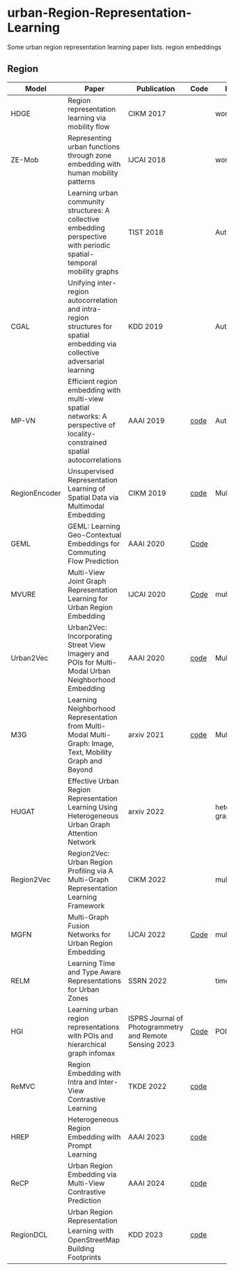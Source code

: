 # urban-Region-Representation-Learning
Some urban region representation learning paper lists. region embeddings


## Region

| Model      | Paper                                                        | Publication                                             | Code                                                 | Remarks             | Paper             |
| ---------- | ------------------------------------------------------------ | ------------------------------------------------------- | ---------------------------------------------------- | ------------------- |-------------------|
| HDGE       | Region representation learning via mobility flow             | CIKM 2017                                               |                                                      | word2vec            | [paper](https://dl.acm.org/doi/10.1145/3132847.3133006) |
| ZE-Mob     | Representing urban functions through zone embedding with human mobility patterns | IJCAI 2018                                              |                                                      | word2vec            | [paper](https://www.ijcai.org/proceedings/2018/0545.pdf) |
|            | Learning urban community structures: A collective embedding perspective with periodic spatial-temporal mobility graphs | TIST 2018                                               |                                                      | Auto-Encoder        | [paper](https://dl.acm.org/doi/pdf/10.1145/3209686) |
| CGAL       | Unifying inter-region autocorrelation and intra-region structures for spatial embedding via collective adversarial learning | KDD 2019                                                |                                                      | Auto-Encoder        | [paper](http://urban-computing.com/pdf/yunchao.pdf) |
| MP-VN      | Efficient region embedding with multi-view spatial networks: A perspective of locality-constrained spatial autocorrelations | AAAI 2019                                               | [code](https://github.com/porterjenkins/region-encoder/tree/master/model)                                                     | Auto-Encoder        | [paper](https://ojs.aaai.org/index.php/AAAI/article/download/3879/3757) |
| RegionEncoder | Unsupervised Representation Learning of Spatial Data via Multimodal Embedding | CIKM 2019                                               | [code](https://github.com/porterjenkins/region-encoder)                                                     | Multimodal          | [paper](https://dl.acm.org/doi/pdf/10.1145/3357384.3358001) |
| GEML       | GEML: Learning Geo-Contextual Embeddings for Commuting Flow Prediction | AAAI 2020                                               | [Code](https://github.com/jackmiemie/GMEL)                   |                     | [paper](https://arxiv.org/pdf/2005.01690) |
| MVURE      | Multi-View Joint Graph Representation Learning for Urban Region Embedding | IJCAI 2020                                              | [Code](https://github.com/mingyangzhang/mv-region-embedding) | multi-graph         | [paper](https://www.ijcai.org/proceedings/2020/0611.pdf) |
| Urban2Vec  | Urban2Vec: Incorporating Street View Imagery and POIs for Multi-Modal Urban Neighborhood Embedding | AAAI 2020                                               | [code](https://github.com/wangzhecheng/urban2vec_)                                                      | Multimodal          | [paper](https://arxiv.org/pdf/2001.11101) |
| M3G    | Learning Neighborhood Representation from Multi-Modal Multi-Graph: Image, Text, Mobility Graph and Beyond | arxiv 2021                                              | [code](https://github.com/tianyuanhuang/M3G)                                                     | Multimodal          | [paper](https://arxiv.org/pdf/2105.02489) |
| HUGAT      | Effective Urban Region Representation Learning Using Heterogeneous Urban Graph Attention Network | arxiv 2022                                              |                                                      | heterogeneous graph | [paper](https://arxiv.org/pdf/2202.09021) |
| Region2Vec | Region2Vec: Urban Region Profiling via A Multi-Graph Representation Learning Framework | CIKM 2022                                               |                                                      | multi-graph         | [paper](https://arxiv.org/pdf/2202.02074) |
| MGFN       | Multi-Graph Fusion Networks for Urban Region Embedding       | IJCAI 2022                                              | [Code](https://github.com/wushangbin/MGFN)                   | multi-graph         | [paper](https://arxiv.org/pdf/2201.09760) |
| RELM       | Learning Time and Type Aware Representations for Urban Zones | SSRN 2022                                               |                                                      | time-aware          | [paper](https://papers.ssrn.com/sol3/papers.cfm?abstract_id=4056772) |
| HGI        | Learning urban region representations with POIs and hierarchical graph infomax | ISPRS Journal of Photogrammetry and Remote Sensing 2023 | [Code](https://github.com/RightBank/HGI)                     | POI-Region          | [paper](https://www.sciencedirect.com/science/article/abs/pii/S0924271622003148) |
| ReMVC    | Region Embedding with Intra and Inter-View Contrastive Learning| TKDE 2022                                              | [code](https://github.com/Liang-NTU/ReMVC)                                                   |          | [paper](https://arxiv.org/pdf/2211.08975) |
| HREP    | Heterogeneous Region Embedding with Prompt Learning | AAAI 2023                                              | [code](https://github.com/slzhou-xy/HREP/tree/main)                                                     |           | [paper](https://ojs.aaai.org/index.php/AAAI/article/download/25625/25397) |
|ReCP| Urban Region Embedding via Multi-View Contrastive Prediction | AAAI 2024|  [code](https://github.com/lizc-sdu/ReCP/tree/main) | | [paper](https://arxiv.org/pdf/2312.09681)|
|RegionDCL| Urban Region Representation Learning ｗith OpenStreetMap Building Footprints | KDD 2023 | [code](https://github.com/LightChaser666/RegionDCL/tree/master)| | [paper](https://dl.acm.org/doi/pdf/10.1145/3580305.3599538)|
